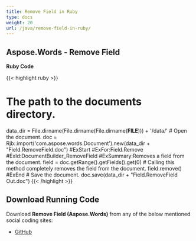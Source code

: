```yaml
---
title: Remove Field in Ruby
type: docs
weight: 20
url: /java/remove-field-in-ruby/
---
```


## **Aspose.Words - Remove Field**
**Ruby Code**

{{< highlight ruby >}}

# The path to the documents directory.
data_dir = File.dirname(File.dirname(File.dirname(__FILE__))) + '/data/'
\# Open the document.
doc = Rjb::import('com.aspose.words.Document').new(data_dir + "Field.RemoveField.doc")
#ExStart
#ExFor:Field.Remove
#ExId:DocumentBuilder_RemoveField
#ExSummary:Removes a field from the document.
field = doc.getRange().getFields().get(0)
\# Calling this method completely removes the field from the document.
field.remove()
#ExEnd
\# Save the document.
doc.save(data_dir + "Field.RemoveField Out.doc")
{{< /highlight >}}
## **Download Running Code**
Download **Remove Field (Aspose.Words)** from any of the below mentioned social coding sites:

- [GitHub](https://github.com/aspose-words/Aspose.Words-for-Java/blob/master/Plugins/Aspose_Words_Java_for_Ruby/lib/asposewordsjavaforruby/removefield.rb)
